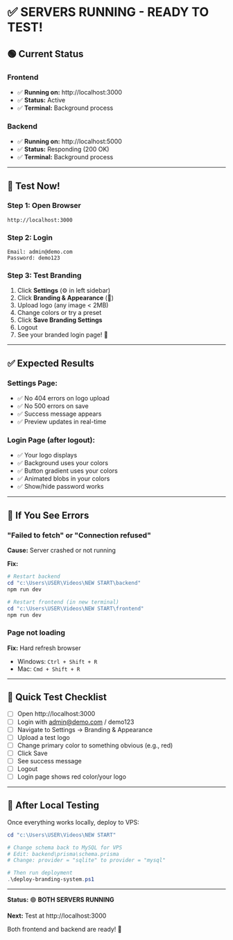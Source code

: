 # ✅ SERVERS RUNNING - READY TO TEST!

## 🟢 Current Status

### Frontend
- ✅ **Running on:** http://localhost:3000
- ✅ **Status:** Active
- ✅ **Terminal:** Background process

### Backend  
- ✅ **Running on:** http://localhost:5000
- ✅ **Status:** Responding (200 OK)
- ✅ **Terminal:** Background process

---

## 🎯 Test Now!

### Step 1: Open Browser
```
http://localhost:3000
```

### Step 2: Login
```
Email: admin@demo.com
Password: demo123
```

### Step 3: Test Branding
1. Click **Settings** (⚙️ in left sidebar)
2. Click **Branding & Appearance** (🎨)
3. Upload logo (any image < 2MB)
4. Change colors or try a preset
5. Click **Save Branding Settings**
6. Logout
7. See your branded login page! 🎨

---

## ✅ Expected Results

### Settings Page:
- ✅ No 404 errors on logo upload
- ✅ No 500 errors on save
- ✅ Success message appears
- ✅ Preview updates in real-time

### Login Page (after logout):
- ✅ Your logo displays
- ✅ Background uses your colors
- ✅ Button gradient uses your colors
- ✅ Animated blobs in your colors
- ✅ Show/hide password works

---

## 🐛 If You See Errors

### "Failed to fetch" or "Connection refused"
**Cause:** Server crashed or not running

**Fix:**
```powershell
# Restart backend
cd "c:\Users\USER\Videos\NEW START\backend"
npm run dev

# Restart frontend (in new terminal)
cd "c:\Users\USER\Videos\NEW START\frontend"
npm run dev
```

### Page not loading
**Fix:** Hard refresh browser
- Windows: `Ctrl + Shift + R`
- Mac: `Cmd + Shift + R`

---

## 📝 Quick Test Checklist

- [ ] Open http://localhost:3000
- [ ] Login with admin@demo.com / demo123
- [ ] Navigate to Settings → Branding & Appearance
- [ ] Upload a test logo
- [ ] Change primary color to something obvious (e.g., red)
- [ ] Click Save
- [ ] See success message
- [ ] Logout
- [ ] Login page shows red color/your logo

---

## 🚀 After Local Testing

Once everything works locally, deploy to VPS:

```powershell
cd "c:\Users\USER\Videos\NEW START"

# Change schema back to MySQL for VPS
# Edit: backend\prisma\schema.prisma
# Change: provider = "sqlite" to provider = "mysql"

# Then run deployment
.\deploy-branding-system.ps1
```

---

**Status:** 🟢 **BOTH SERVERS RUNNING**

**Next:** Test at http://localhost:3000 

Both frontend and backend are ready! 🎉
